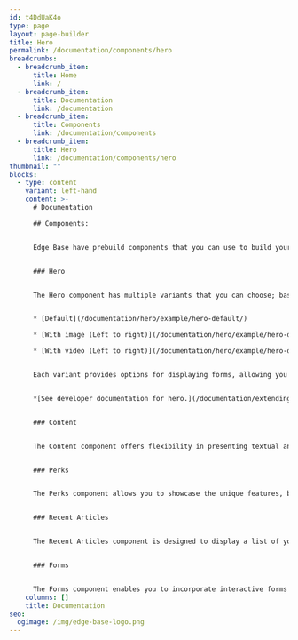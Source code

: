 ```yaml
---
id: t4DdUaK4o
type: page
layout: page-builder
title: Hero
permalink: /documentation/components/hero
breadcrumbs:
  - breadcrumb_item:
      title: Home
      link: /
  - breadcrumb_item:
      title: Documentation
      link: /documentation
  - breadcrumb_item:
      title: Components
      link: /documentation/components
  - breadcrumb_item:
      title: Hero
      link: /documentation/components/hero
thumbnail: ""
blocks:
  - type: content
    variant: left-hand
    content: >-
      # Documentation

      ## Components:


      Edge Base have prebuild components that you can use to build your website:


      ### Hero


      The Hero component has multiple variants that you can choose; based on your design requirements. The available variants are


      * ﻿[Default](/documentation/hero/example/hero-default/)

      * [With image (Left to right)](/documentation/hero/example/hero-default-slider/)

      * [With video (Left to right)](/documentation/hero/example/hero-default-video/)


      Each variant provides options for displaying forms, allowing you to gather user input seamlessly.


      *[See developer documentation for hero.](/documentation/extending/hero)*


      ### Content


      The Content component offers flexibility in presenting textual and multimedia content on your website. It provides options to include videos and lists within your content sections. You can use this component to showcase your products, services, or any other information you want to highlight.


      ### Perks


      The Perks component allows you to showcase the unique features, benefits, or advantages of your product, service, or brand. This component is useful for presenting key selling points and attracting the attention of your website visitors.


      ### Recent Articles


      The Recent Articles component is designed to display a list of your latest blog or news articles. It provides a visually appealing layout for showcasing your content and attracting visitors to explore your articles.


      ### Forms


      The Forms component enables you to incorporate interactive forms into your website. Forms are crucial for collecting user data, such as contact information, feedback, or inquiries. Edge Base offers options for integrating forms seamlessly within different components, such as the Hero component.
    columns: []
    title: Documentation
seo:
  ogimage: /img/edge-base-logo.png
---
```

